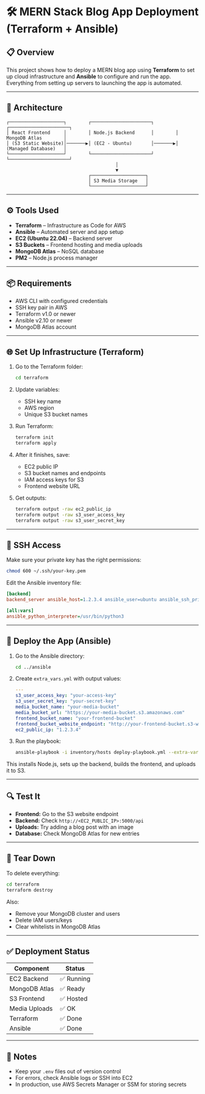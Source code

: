 # 🛠️ MERN Stack Blog App Deployment (Terraform + Ansible)

## 📋 Overview

This project shows how to deploy a MERN blog app using **Terraform** to set up cloud infrastructure and **Ansible** to configure and run the app. Everything from setting up servers to launching the app is automated.

---

## 🚀 Architecture

```
┌────────────────────┐        ┌──────────────────────┐        ┌──────────────────────┐
│ React Frontend     │        │ Node.js Backend      │        │ MongoDB Atlas        │
│ (S3 Static Website)│───────▶│ (EC2 - Ubuntu)       │───────▶│ (Managed Database)   │
└────────────────────┘        └──────────────────────┘        └──────────────────────┘
                                        │
                                        ▼
                              ┌────────────────────┐
                              │ S3 Media Storage   │
                              └────────────────────┘
```

---

## ⚙️ Tools Used

* **Terraform** – Infrastructure as Code for AWS
* **Ansible** – Automated server and app setup
* **EC2 (Ubuntu 22.04)** – Backend server
* **S3 Buckets** – Frontend hosting and media uploads
* **MongoDB Atlas** – NoSQL database
* **PM2** – Node.js process manager

---

## 📦 Requirements

* AWS CLI with configured credentials
* SSH key pair in AWS
* Terraform v1.0 or newer
* Ansible v2.10 or newer
* MongoDB Atlas account

---

## 🌐 Set Up Infrastructure (Terraform)

1. Go to the Terraform folder:

   ```bash
   cd terraform
   ```

2. Update variables:

   * SSH key name
   * AWS region
   * Unique S3 bucket names

3. Run Terraform:

   ```bash
   terraform init
   terraform apply
   ```

4. After it finishes, save:

   * EC2 public IP
   * S3 bucket names and endpoints
   * IAM access keys for S3
   * Frontend website URL

5. Get outputs:

   ```bash
   terraform output -raw ec2_public_ip
   terraform output -raw s3_user_access_key
   terraform output -raw s3_user_secret_key
   ```

---

## 🔐 SSH Access

Make sure your private key has the right permissions:

```bash
chmod 600 ~/.ssh/your-key.pem
```

Edit the Ansible inventory file:

```ini
[backend]
backend_server ansible_host=1.2.3.4 ansible_user=ubuntu ansible_ssh_private_key_file=~/.ssh/your-key.pem

[all:vars]
ansible_python_interpreter=/usr/bin/python3
```

---

## 🔧 Deploy the App (Ansible)

1. Go to the Ansible directory:

   ```bash
   cd ../ansible
   ```

2. Create `extra_vars.yml` with output values:

   ```yaml
   ---
   s3_user_access_key: "your-access-key"
   s3_user_secret_key: "your-secret-key"
   media_bucket_name: "your-media-bucket"
   media_bucket_url: "https://your-media-bucket.s3.amazonaws.com"
   frontend_bucket_name: "your-frontend-bucket"
   frontend_bucket_website_endpoint: "http://your-frontend-bucket.s3-website-region.amazonaws.com"
   ec2_public_ip: "1.2.3.4"
   ```

3. Run the playbook:

   ```bash
   ansible-playbook -i inventory/hosts deploy-playbook.yml --extra-vars "@extra_vars.yml"
   ```

This installs Node.js, sets up the backend, builds the frontend, and uploads it to S3.

---

## 🔍 Test It

* **Frontend:** Go to the S3 website endpoint
* **Backend:** Check `http://<EC2_PUBLIC_IP>:5000/api`
* **Uploads:** Try adding a blog post with an image
* **Database:** Check MongoDB Atlas for new entries

---

## 🧼 Tear Down

To delete everything:

```bash
cd terraform
terraform destroy
```

Also:

* Remove your MongoDB cluster and users
* Delete IAM users/keys
* Clear whitelists in MongoDB Atlas

---

## ✅ Deployment Status

| Component     | Status    |
| ------------- | --------- |
| EC2 Backend   | ✅ Running |
| MongoDB Atlas | ✅ Ready   |
| S3 Frontend   | ✅ Hosted  |
| Media Uploads | ✅ OK      |
| Terraform     | ✅ Done    |
| Ansible       | ✅ Done    |

---

## 📎 Notes

* Keep your `.env` files out of version control
* For errors, check Ansible logs or SSH into EC2
* In production, use AWS Secrets Manager or SSM for storing secrets
